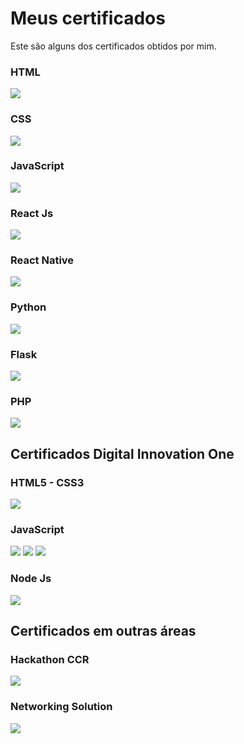 # Meus certificados
Este são alguns dos certificados obtidos por mim.

### HTML
 ![](curso-web.jpg)

### CSS
![](curso-css3.jpg)

### JavaScript
![](curso-javascript.jpg)

### React Js
![](curso-react.jpg)

### React Native
![](curso-react-native.jpg)

### Python
![](curso-python.jpg)

### Flask
![](curso-flask.jpg)

### PHP
![](curso-php.jpg)

## Certificados Digital Innovation One

### HTML5 - CSS3
![](digital-innovation-one/1C791893.jpg)

### JavaScript
![](digital-innovation-one/7E43B5C1.jpg)
![](digital-innovation-one/720ADE5D.jpg)
![](digital-innovation-one/C3B802EA.jpg)

### Node Js
![](digital-innovation-one/2C85F657.jpg)


## Certificados em outras áreas

### Hackathon CCR
![](Certificado-Hackathon-Ccr-&-Shawee.jpg)

### Networking Solution
![](Networking-Solution.jpg)
